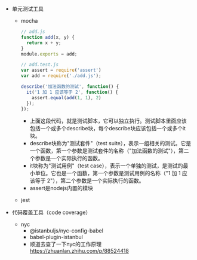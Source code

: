 - 单元测试工具
  - mocha
    ```javascript
    // add.js
    function add(x, y) {
      return x + y;
    }
    module.exports = add;
    ```
    ```javascript
    // add.test.js
    var assert = require('assert')
    var add = require('./add.js');

    describe('加法函数的测试', function() {
      it('1 加 1 应该等于 2', function() {
        assert.equal(add(1, 1), 2)
      });
    });
    ```

    - 上面这段代码，就是测试脚本，它可以独立执行。测试脚本里面应该包括一个或多个describe块，每个describe块应该包括一个或多个it块。
    - describe块称为"测试套件"（test suite），表示一组相关的测试。它是一个函数，第一个参数是测试套件的名称（"加法函数的测试"），第二个参数是一个实际执行的函数。
    - it块称为"测试用例"（test case），表示一个单独的测试，是测试的最小单位。它也是一个函数，第一个参数是测试用例的名称（"1 加 1 应该等于 2"），第二个参数是一个实际执行的函数。
    - assert是nodejs内置的模块

  - jest

- 代码覆盖工具（code coverage）
  - nyc
    - @istanbuljs/nyc-config-babel
    - babel-plugin-istanbul
    - 顺道去查了一下nyc的工作原理 https://zhuanlan.zhihu.com/p/88524418